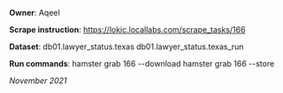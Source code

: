**Owner**: Aqeel
 
**Scrape instruction**: https://lokic.locallabs.com/scrape_tasks/166

**Dataset**: db01.lawyer_status.texas
             db01.lawyer_status.texas_run

**Run commands**: hamster grab 166 --download
                  hamster grab 166 --store

_November 2021_
